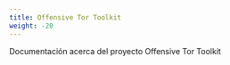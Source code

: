 ```yaml
---
title: Offensive Tor Toolkit
weight: -20
---
```

Documentación acerca del proyecto Offensive Tor Toolkit
